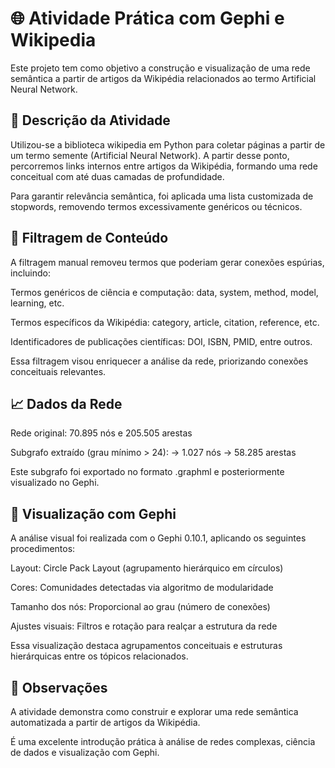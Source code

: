 # 🌐 Atividade Prática com Gephi e Wikipedia
Este projeto tem como objetivo a construção e visualização de uma rede semântica a partir de artigos da Wikipédia relacionados ao termo Artificial Neural Network.

## 🧠 Descrição da Atividade
Utilizou-se a biblioteca wikipedia em Python para coletar páginas a partir de um termo semente (Artificial Neural Network). A partir desse ponto, percorremos links internos entre artigos da Wikipédia, formando uma rede conceitual com até duas camadas de profundidade.

Para garantir relevância semântica, foi aplicada uma lista customizada de stopwords, removendo termos excessivamente genéricos ou técnicos.

## 🧹 Filtragem de Conteúdo
A filtragem manual removeu termos que poderiam gerar conexões espúrias, incluindo:

Termos genéricos de ciência e computação: data, system, method, model, learning, etc.

Termos específicos da Wikipédia: category, article, citation, reference, etc.

Identificadores de publicações científicas: DOI, ISBN, PMID, entre outros.

Essa filtragem visou enriquecer a análise da rede, priorizando conexões conceituais relevantes.

## 📈 Dados da Rede
Rede original: 70.895 nós e 205.505 arestas

Subgrafo extraído (grau mínimo > 24):
→ 1.027 nós
→ 58.285 arestas

Este subgrafo foi exportado no formato .graphml e posteriormente visualizado no Gephi.

## 🎨 Visualização com Gephi
A análise visual foi realizada com o Gephi 0.10.1, aplicando os seguintes procedimentos:

Layout: Circle Pack Layout (agrupamento hierárquico em círculos)

Cores: Comunidades detectadas via algoritmo de modularidade

Tamanho dos nós: Proporcional ao grau (número de conexões)

Ajustes visuais: Filtros e rotação para realçar a estrutura da rede

Essa visualização destaca agrupamentos conceituais e estruturas hierárquicas entre os tópicos relacionados.

## 📌 Observações
A atividade demonstra como construir e explorar uma rede semântica automatizada a partir de artigos da Wikipédia.

É uma excelente introdução prática à análise de redes complexas, ciência de dados e visualização com Gephi.
